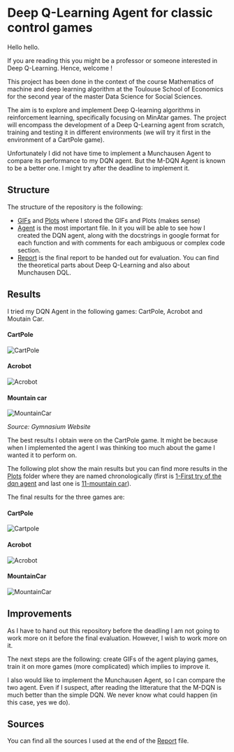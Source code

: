 # Deep Q-Learning Agent for classic control games

Hello hello.

If you are reading this you might be a professor or someone interested in Deep Q-Learning. Hence, welcome !

This project has been done in the context of the course Mathematics of machine and deep learning algorithm at the Toulouse School of Economics for the second year of the master Data Science for Social Sciences.

The aim is to explore and implement Deep Q-learning algorithms in reinforcement learning, specifically focusing on MinAtar games. The project will encompass the development of a Deep Q-Learning agent from scratch, training and testing it in different environments (we will try it first in the environment of a CartPole game).

Unfortunately I did not have time to implement a Munchausen Agent to compare its performance to my DQN agent. But the M-DQN Agent is known to be a better one. I might try after the deadline to implement it. 

## Structure

The structure of the repository is the following: 

  - [GIFs](GIFs) and [Plots](Plots) where I stored the GIFs and Plots (makes sense)
  - [Agent](AGENT.py) is the most important file. In it you will be able to see how I created the DQN agent, along with the docstrings in google format for each function and with comments for each ambiguous or complex code section.
  - [Report](REPORT.md) is the final report to be handed out for evaluation. You can find the theoretical parts about Deep Q-Learning and also about Munchausen DQL.

## Results

I tried my DQN Agent in the following games: CartPole, Acrobot and Moutain Car.

#### CartPole

![CartPole](GIFs/cart_pole.gif)

#### Acrobot

![Acrobot](GIFs/acrobot.gif)

#### Mountain car

![MountainCar](GIFs/mountain_car.gif)

*Source: Gymnasium Website*

The best results I obtain were on the CartPole game. It might be because when I implemented the agent I was thinking too much about the game I wanted it to perform on. 

The following plot show the main results but you can find more results in the [Plots](Plots) folder where they are named chronologically (first is [1-First try of the dqn agent](Plots/1-First%20try%20of%20the%20dqn%20agent.png) and last one is [11-mountain car](Plots/11-%20mountain%20car.png)).

The final results for the three games are: 

#### CartPole

![Cartpole](Plots/8-%20final%20CartPole.png)

#### Acrobot

![Acrobot](Plots/9-%20Acrobot%20V1.png)

#### MountainCar

![MountainCar](Plots/11-%20mountain%20car.png)

## Improvements

As I have to hand out this repository before the deadling I am not going to work more on it before the final evaluation. However, I wish to work more on it.

The next steps are the following: create GIFs of the agent playing games, train it on more games (more complicated) which implies to improve it.

I also would like to implement the Munchausen Agent, so I can compare the two agent. Even if I suspect, after reading the litterature that the M-DQN is much better than the simple DQN. We never know what could happen (in this case, yes we do).


## Sources

You can find all the sources I used at the end of the [Report](REPORT.md) file. 
